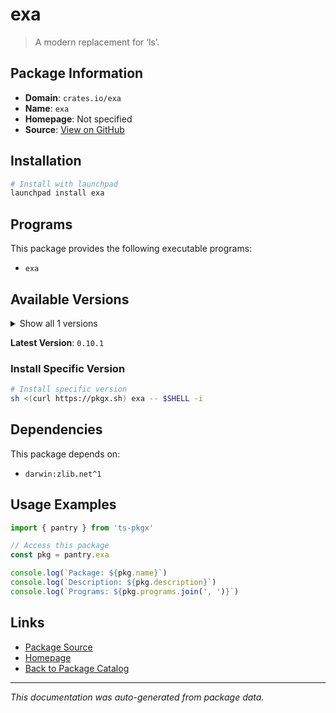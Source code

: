 # exa

> A modern replacement for ‘ls’.

## Package Information

- **Domain**: `crates.io/exa`
- **Name**: `exa`
- **Homepage**: Not specified
- **Source**: [View on GitHub](https://github.com/pkgxdev/pantry/tree/main/projects/crates.io/exa/package.yml)

## Installation

```bash
# Install with launchpad
launchpad install exa
```

## Programs

This package provides the following executable programs:

- `exa`

## Available Versions

<details>
<summary>Show all 1 versions</summary>

- `0.10.1`

</details>

**Latest Version**: `0.10.1`

### Install Specific Version

```bash
# Install specific version
sh <(curl https://pkgx.sh) exa -- $SHELL -i
```

## Dependencies

This package depends on:

- `darwin:zlib.net^1`

## Usage Examples

```typescript
import { pantry } from 'ts-pkgx'

// Access this package
const pkg = pantry.exa

console.log(`Package: ${pkg.name}`)
console.log(`Description: ${pkg.description}`)
console.log(`Programs: ${pkg.programs.join(', ')}`)
```

## Links

- [Package Source](https://github.com/pkgxdev/pantry/tree/main/projects/crates.io/exa/package.yml)
- [Homepage](#)
- [Back to Package Catalog](../../../package-catalog.md)

---

*This documentation was auto-generated from package data.*
